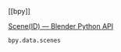 [[bpy]]

[Scene(ID) — Blender Python API](https://docs.blender.org/api/current/bpy.types.Scene.html)

```python
bpy.data.scenes
```

